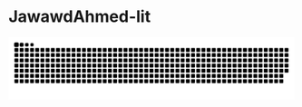 # JawawdAhmed-lit

<picture>
  <source media="(prefers-color-scheme: dark)" srcset="[https://github.com/JawwadAhmed-lit/JawawdAhmed-lit/blob/output/github-contribution-grid-snake-dark.svg](https://raw.githubusercontent.com/JawwadAhmed-lit/JawawdAhmed-lit/output/github-contribution-grid-snake-dark.svg)">
  <source media="(prefers-color-scheme: light)" srcset="https://raw.githubusercontent.com/JawwadAhmed-lit/JawwadAhmed-lit/output/github-contribution-grid-snake.svg">
  <img alt="github contribution grid snake animation" src="https://raw.githubusercontent.com/JawwadAhmed-lit/JawwadAhmed-lit/output/github-contribution-grid-snake.svg">
</picture>
